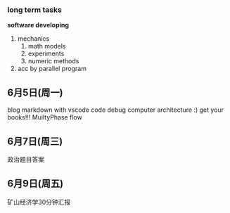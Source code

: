 ﻿---
layout: page
permalink: "/task-lists/"
---

### long term tasks

**software developing** 

1. mechanics
   1. math models 
   2. experiments
   3. numeric methods
2. acc by parallel program

## 6月5日(周一)
blog
markdown with vscode
code debug
computer architecture   :) get your books!!!
MuiltyPhase flow

## 6月7日(周三)
政治题目答案
## 6月9日(周五)
矿山经济学30分钟汇报


